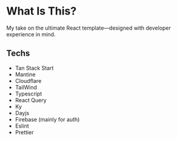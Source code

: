 # What Is This?

My take on the ultimate React template—designed with developer experience in mind.

## Techs

- Tan Stack Start
- Mantine
- Cloudflare
- TailWind
- Typescript
- React Query
- Ky
- Dayjs
- Firebase (mainly for auth)
- Eslint
- Prettier
